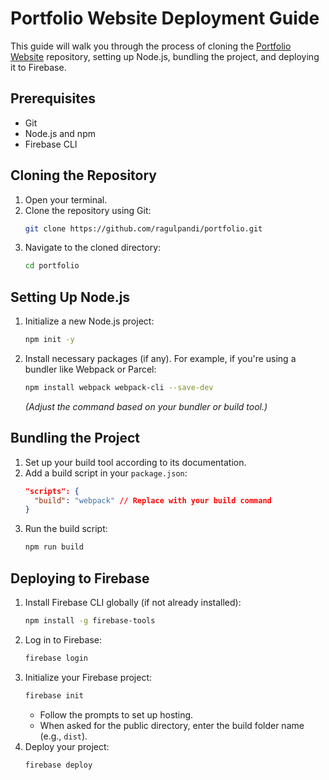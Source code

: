 # Portfolio Website Deployment Guide

This guide will walk you through the process of cloning the [Portfolio Website](https://github.com/ragulpandi/portfolio) repository, setting up Node.js, bundling the project, and deploying it to Firebase.

## Prerequisites

- Git
- Node.js and npm
- Firebase CLI

## Cloning the Repository

1. Open your terminal.
2. Clone the repository using Git:
   ```bash
   git clone https://github.com/ragulpandi/portfolio.git
   ```
3. Navigate to the cloned directory:
   ```bash
   cd portfolio
   ```

## Setting Up Node.js

1. Initialize a new Node.js project:
   ```bash
   npm init -y
   ```
2. Install necessary packages (if any). For example, if you're using a bundler like Webpack or Parcel:
   ```bash
   npm install webpack webpack-cli --save-dev
   ```
   *(Adjust the command based on your bundler or build tool.)*

## Bundling the Project

1. Set up your build tool according to its documentation.
2. Add a build script in your `package.json`:
   ```json
   "scripts": {
     "build": "webpack" // Replace with your build command
   }
   ```
3. Run the build script:
   ```bash
   npm run build
   ```

## Deploying to Firebase

1. Install Firebase CLI globally (if not already installed):
   ```bash
   npm install -g firebase-tools
   ```
2. Log in to Firebase:
   ```bash
   firebase login
   ```
3. Initialize your Firebase project:
   ```bash
   firebase init
   ```
   - Follow the prompts to set up hosting.
   - When asked for the public directory, enter the build folder name (e.g., `dist`).
4. Deploy your project:
   ```bash
   firebase deploy
   ```
